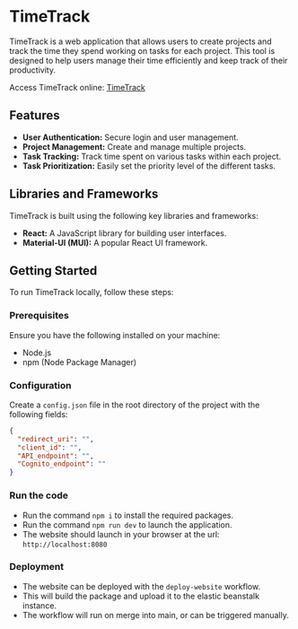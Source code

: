 # TimeTrack

TimeTrack is a web application that allows users to create projects and track the time they spend working on tasks for each project. This tool is designed to help users manage their time efficiently and keep track of their productivity.

Access TimeTrack online: [TimeTrack](https://timetrack.projects.bbdgrad.com/)

## Features

- **User Authentication:** Secure login and user management.
- **Project Management:** Create and manage multiple projects.
- **Task Tracking:** Track time spent on various tasks within each project.
- **Task Prioritization:** Easily set the priority level of the different tasks.

## Libraries and Frameworks

TimeTrack is built using the following key libraries and frameworks:

- **React:** A JavaScript library for building user interfaces.
- **Material-UI (MUI):** A popular React UI framework.

## Getting Started

To run TimeTrack locally, follow these steps:

### Prerequisites

Ensure you have the following installed on your machine:

- Node.js
- npm (Node Package Manager)

### Configuration

Create a `config.json` file in the root directory of the project with the following fields:

```json
{
  "redirect_uri": "",
  "client_id": "",
  "API_endpoint": "",
  "Cognito_endpoint": ""
}
```


### Run the code

- Run the command `npm i` to install the required packages.
- Run the command `npm run dev` to launch the application.
- The website should launch in your browser at the url: `http://localhost:8080`

### Deployment

- The website can be deployed with the `deploy-website` workflow.
- This will build the package and upload it to the elastic beanstalk instance.
- The workflow will run on merge into main, or can be triggered manually.
